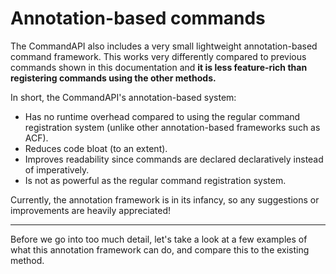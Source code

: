 # Annotation-based commands

The CommandAPI also includes a very small lightweight annotation-based command framework. This works very differently compared to previous commands shown in this documentation and **it is less feature-rich than registering commands using the other methods.**

In short, the CommandAPI's annotation-based system:

- Has no runtime overhead compared to using the regular command registration system (unlike other annotation-based frameworks such as ACF).
- Reduces code bloat (to an extent).
- Improves readability since commands are declared declaratively instead of imperatively.
- Is not as powerful as the regular command registration system.

Currently, the annotation framework is in its infancy, so any suggestions or improvements are heavily appreciated!

-----

Before we go into too much detail, let's take a look at a few examples of what this annotation framework can do, and compare this to the existing method.

```java

```

